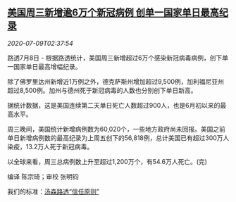 <!--1594263353000-->
[美国周三新增逾6万个新冠病例 创单一国家单日最高纪录](https://cn.reuters.com/article/usa-covid-updates-0708-wedn-idCNKBS24A0AC)
------

<div><i>2020-07-09T02:37:54</i></div><div class="StandardArticleBody_body"><p>路透7月8日 - 根据路透统计，美国周三新增超过6万个感染新冠病毒病例，创下单一国家单日最高增幅纪录。 </p><p>除了佛罗里达州新增近1万例之外，德克萨斯州增加超过9,500例，加利福尼亚州超过8,500例。加州与德州死于新冠病毒的人数也分别创下单日新高。 </p><p>据统计数据，这是美国连续第二天单日死亡人数超过900人，也是6月初以来的最高水平。 </p><p>周三晚间，美国统计新增病例数为60,020个，一些地方政府尚未回报。美国之前单日新增病例数的最高纪录为上周五创下的56,818例，总计美国已有超过300万人染疫，13.2万人死于新冠病毒。    </p><p>以全球来看，周三总病例数上升至超过1,200万个，有54.6万人死亡。(完) </p><div class="Attribution_container"><div class="Attribution_attribution"><p class="Attribution_content">编译 陈宗琦；审校 张明钧 </p></div></div><div class="StandardArticleBody_trustBadgeContainer"><span class="StandardArticleBody_trustBadgeTitle">我们的标准：</span><span class="trustBadgeUrl"><a href="https://www.thomsonreuters.cn/content/dam/openweb/documents/pdf/china/brochures/about-us-1.pdf">汤森路透“信任原则”</a></span></div></div>
